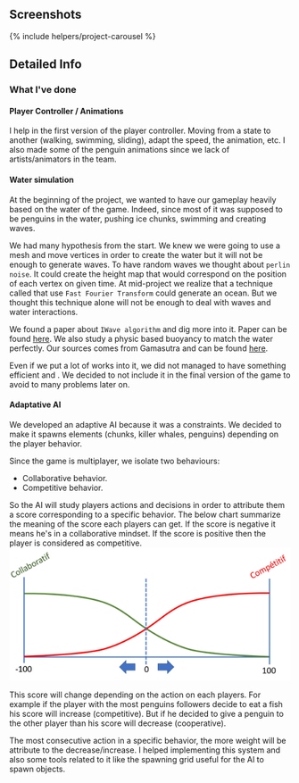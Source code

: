 <!--- Grégoire Boiron <gregoire.boiron@gmail.com> --->
<!--- Copyright (c) 2018-2019 Grégoire Boiron  All Rights Reserved. --->

Screenshots
--------------------
{% include helpers/project-carousel %}

Detailed Info
--------------------

### What I've done

#### Player Controller / Animations
I help in the first version of the player controller. 
Moving from a state to another (walking, swimming, sliding), adapt the speed, the animation, etc.
I also made some of the penguin animations since we lack of artists/animators in the team.

#### Water simulation
At the beginning of the project, we wanted to have our gameplay heavily based on the water of the game.
Indeed, since most of it was supposed to be penguins in the water, pushing ice chunks, swimming and creating waves.

We had many hypothesis from the start. 
We knew we were going to use a mesh and move vertices in order to create the water but it will not be enough to generate waves.
To have random waves we thought about `perlin noise`. 
It could create the height map that would correspond on the position of each vertex on given time.
At mid-project we realize that a technique called that use `Fast Fourier Transform` could generate an ocean.
But we thought this technique alone will not be enough to deal with waves and water interactions.

We found a paper about `IWave algorithm` and dig more into it. Paper can be found [here](http://jerrytessendorf.blogspot.com/2011/10/interactive-water-surfaces-jerry.html).
We also study a physic based buoyancy to match the water perfectly. 
Our sources comes from Gamasutra and can be found [here](https://www.gamasutra.com/view/news/237528/Water_interaction_model_for_boats_in_video_games.php).


Even if we put a lot of works into it, we did not managed to have something efficient and .
We decided to not include it in the final version of the game to avoid to many problems later on.

#### Adaptative AI
We developed an adaptive AI because it was a constraints.
We decided to make it spawns elements (chunks, killer whales, penguins) depending on the player behavior.

Since the game is multiplayer, we isolate two behaviours:
 - Collaborative behavior.
 - Competitive behavior.
 
So the AI will study players actions and decisions in order to attribute them a score corresponding to a specific behavior. 
The below chart summarize the meaning of the score each players can get. 
If the score is negative it means he's in a collaborative mindset. If the score is positive then the player is considered as competitive.
![player behavior](/assets/project-images/penguin-panic/adaptativeAi.png)

This score will change depending on the action on each players. 
For example if the player with the most penguins followers decide to eat a fish his score will increase (competitive). 
But if he decided to give a penguin to the other player than his score will decrease (cooperative).

The most consecutive action in a specific behavior, the more weight will be attribute to the decrease/increase.
I helped implementing this system and also some tools related to it like the spawning grid useful for the AI to spawn objects. 

